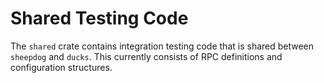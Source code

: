 # Shared Testing Code

The `shared` crate contains integration testing code that is shared between
`sheepdog` and `ducks`. This currently consists of RPC definitions and
configuration structures.